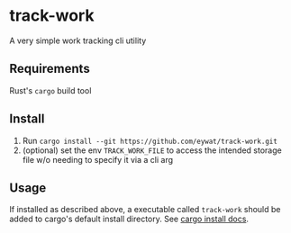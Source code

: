 # track-work
A very simple work tracking cli utility

## Requirements 
Rust's ```cargo``` build tool 

## Install
1. Run ```cargo install --git https://github.com/eywat/track-work.git```
2. (optional) set the env ```TRACK_WORK_FILE``` to access the intended storage file w/o needing to specify it via a cli arg

## Usage 
If installed as described above, a executable called ```track-work``` should be added to cargo's default install directory. See [cargo install docs](https://doc.rust-lang.org/cargo/commands/cargo-install.html).